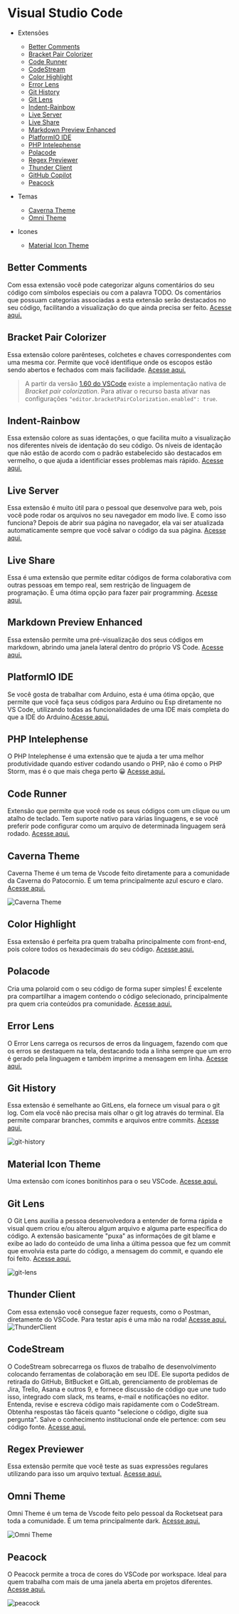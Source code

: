 # Visual Studio Code
- Extensões
  - [Better Comments](https://github.com/acaverna/Extensoes-Maneiras-Para-Sua-IDE/blob/master/vscode.md#better-comments)
  - [Bracket Pair Colorizer](https://github.com/acaverna/Extensoes-Maneiras-Para-Sua-IDE/blob/master/vscode.md#bracket-pair-colorizer)
  - [Code Runner](https://github.com/acaverna/Extensoes-Maneiras-Para-Sua-IDE/blob/master/vscode.md#code-runner)
  - [CodeStream](https://github.com/acaverna/Extensoes-Maneiras-Para-Sua-IDE/blob/master/vscode.md#codestream)
  - [Color Highlight](https://github.com/acaverna/Extensoes-Maneiras-Para-Sua-IDE/blob/master/vscode.md#color-highlight)
  - [Error Lens](https://github.com/acaverna/Extensoes-Maneiras-Para-Sua-IDE/blob/master/vscode.md#error-lens)
  - [Git History](https://github.com/acaverna/Extensoes-Maneiras-Para-Sua-IDE/blob/master/vscode.md#git-history)
  - [Git Lens](https://github.com/acaverna/Extensoes-Maneiras-Para-Sua-IDE/blob/master/vscode.md#git-lens)
  - [Indent-Rainbow](https://github.com/acaverna/Extensoes-Maneiras-Para-Sua-IDE/blob/master/vscode.md#indent-rainbow)
  - [Live Server](https://github.com/acaverna/Extensoes-Maneiras-Para-Sua-IDE/blob/master/vscode.md#live-server)
  - [Live Share](https://github.com/acaverna/Extensoes-Maneiras-Para-Sua-IDE/blob/master/vscode.md#live-share)
  - [Markdown Preview Enhanced](https://github.com/acaverna/Extensoes-Maneiras-Para-Sua-IDE/blob/master/vscode.md#markdown-preview-enhanced)
  - [PlatformIO IDE](https://github.com/acaverna/Extensoes-Maneiras-Para-Sua-IDE/blob/master/vscode.md#platformio-ide)
  - [PHP Intelephense](https://github.com/acaverna/Extensoes-Maneiras-Para-Sua-IDE/blob/master/vscode.md#php-intelephense)
  - [Polacode](https://github.com/acaverna/Extensoes-Maneiras-Para-Sua-IDE/blob/master/vscode.md#polacode)
  - [Regex Previewer](https://github.com/acaverna/Extensoes-Maneiras-Para-Sua-IDE/blob/master/vscode.md#regex-previewer)
  - [Thunder Client](https://github.com/acaverna/Extensoes-Maneiras-Para-Sua-IDE/blob/master/vscode.md#thunder-client)
  - [GitHub Copilot](https://copilot.github.com)
  - [Peacock](https://github.com/acaverna/Extensoes-Maneiras-Para-Sua-IDE/blob/master/vscode.md#peacock)

- Temas
  - [Caverna Theme](https://github.com/acaverna/Extensoes-Maneiras-Para-Sua-IDE/blob/master/vscode.md#caverna-theme)
  - [Omni Theme](https://github.com/acaverna/Extensoes-Maneiras-Para-Sua-IDE/blob/master/vscode.md#omni-theme)

- Icones
  - [Material Icon Theme](https://github.com/acaverna/Extensoes-Maneiras-Para-Sua-IDE/blob/master/vscode.md#material-icon-theme)

## Better Comments
Com essa extensão você pode categorizar alguns comentários do seu código com símbolos especiais ou com a palavra TODO. Os comentários que possuam categorias associadas a esta extensão serão destacados no seu código, facilitando a visualização do que ainda precisa ser feito. [Acesse aqui.](https://marketplace.visualstudio.com/items?itemName=aaron-bond.better-comments) 

## Bracket Pair Colorizer

Essa extensão colore parênteses, colchetes e chaves correspondentes com uma mesma cor. Permite que você identifique onde os escopos estão sendo abertos e fechados com mais facilidade. [Acesse aqui.](https://marketplace.visualstudio.com/items?itemName=CoenraadS.bracket-pair-colorizer)

> A partir da versão [1.60 do VSCode](https://code.visualstudio.com/updates/v1_60#_high-performance-bracket-pair-colorization) existe a implementação nativa de _Bracket pair colorization_.
> Para ativar o recurso basta ativar nas configurações ```"editor.bracketPairColorization.enabled": true```.  

## Indent-Rainbow
Essa extensão colore as suas identações, o que facilita muito a visualização nos diferentes níveis de identação do seu código. Os níveis de identação que não estão de acordo com o padrão estabelecido são destacados em vermelho, o que ajuda a identificiar esses problemas mais rápido. [Acesse aqui.](https://marketplace.visualstudio.com/items?itemName=oderwat.indent-rainbow)

## Live Server

Essa extensão é muito útil para o pessoal que desenvolve para web, pois você pode rodar os arquivos no seu navegador em modo live. E como isso funciona? Depois de abrir sua página no navegador, ela vai ser atualizada automaticamente sempre que você salvar o código da sua página. [Acesse aqui.](https://marketplace.visualstudio.com/items?itemName=ritwickdey.LiveServer)

## Live Share

Essa é uma extensão que permite editar códigos de forma colaborativa com outras pessoas em tempo real, sem restrição de linguagem de programação. É uma ótima opção para fazer pair programming. [Acesse aqui.](https://marketplace.visualstudio.com/items?itemName=MS-vsliveshare.vsls-vs)

## Markdown Preview Enhanced

Essa extensão permite uma pré-visualização dos seus códigos em markdown, abrindo uma janela lateral dentro do próprio VS Code. [Acesse aqui.](https://marketplace.visualstudio.com/items?itemName=shd101wyy.markdown-preview-enhanced)

## PlatformIO IDE

Se você gosta de trabalhar com Arduino, esta é uma ótima opção, que permite que você faça seus códigos para Arduino ou Esp diretamente no VS Code, utilizando todas as funcionalidades de uma IDE mais completa do que a IDE do Arduino.[Acesse aqui.](https://marketplace.visualstudio.com/items?itemName=platformio.platformio-ide)

## PHP Intelephense
O PHP Intelephense é uma extensão que te ajuda a ter uma melhor produtividade quando estiver codando usando o PHP, não é como o PHP Storm, mas é o que mais chega perto 😀
[Acesse aqui.](https://marketplace.visualstudio.com/items?itemName=bmewburn.vscode-intelephense-client)

## Code Runner

Extensão que permite que você rode os seus códigos com um clique ou um atalho de teclado. Tem suporte nativo para várias linguagens, e se você preferir pode configurar como um arquivo de determinada linguagem será rodado.
[Acesse aqui.](https://marketplace.visualstudio.com/items?itemName=formulahendry.code-runner)
## Caverna Theme

Caverna Theme é um tema de Vscode feito diretamente para a comunidade da Caverna do Patocornio. É um tema principalmente azul escuro e claro. [Acesse aqui.](https://github.com/acaverna/caverna-vscode-theme)

![Caverna Theme](https://raw.githubusercontent.com/acaverna/caverna-vscode-theme/main/.github/theme.png)

## Color Highlight

Essa extensão é perfeita pra quem trabalha principalmente com front-end, pois colore todos os hexadecimais do seu código.
[Acesse aqui.](https://marketplace.visualstudio.com/items?itemName=naumovs.color-highlight)

## Polacode

Cria uma polaroid com o seu código de forma super simples! É excelente pra compartilhar a imagem contendo o código selecionado, principalmente pra quem cria conteúdos pra comunidade.
[Acesse aqui.](https://marketplace.visualstudio.com/items?itemName=jeff-hykin.polacode-2019)
## Error Lens

O Error Lens carrega os recursos de erros da linguagem, fazendo com que os erros se destaquem na tela, destacando toda a linha sempre que um erro é gerado pela linguagem e também imprime a mensagem em linha. [Acesse aqui.](https://marketplace.visualstudio.com/items?itemName=usernamehw.errorlens)

## Git History
Essa extensão é semelhante ao GitLens, ela fornece um visual para o git log. Com ela você não precisa mais olhar o git log através do terminal.
Ela permite comparar branches, commits e arquivos entre commits. [Acesse aqui.](https://marketplace.visualstudio.com/items?itemName=donjayamanne.githistory)

![git-history](https://raw.githubusercontent.com/acaverna/caverna-vscode-theme/main/.github/theme.png)

## Material Icon Theme
Uma extensão com ícones bonitinhos para o seu VSCode. [Acesse aqui.](https://marketplace.visualstudio.com/items?itemName=PKief.material-icon-theme)

## Git Lens

O Git Lens auxilia a pessoa desenvolvedora a entender de forma rápida e visual quem criou e/ou alterou algum arquivo e alguma parte específica do código. A extensão basicamente "puxa" as informações de git blame e exibe ao lado do conteúdo de uma linha a última pessoa que fez um commit que envolvia esta parte do código, a mensagem do commit, e quando ele foi feito. [Acesse aqui.](https://marketplace.visualstudio.com/items?itemName=eamodio.gitlens)

![git-lens](https://user-images.githubusercontent.com/42172966/136639447-d927c9f5-df3a-4795-b634-18c976376fcb.jpg)

## Thunder Client

Com essa extensão você consegue fazer requests, como o Postman, diretamente do VSCode. Para testar apis é uma mão na roda! [Acesse aqui.](https://marketplace.visualstudio.com/items?itemName=rangav.vscode-thunder-client)
![ThunderClient](https://github.com/rangav/thunder-client-support/blob/master/images/thunder-client.gif?raw=true)

## CodeStream

O CodeStream sobrecarrega os fluxos de trabalho de desenvolvimento colocando ferramentas de colaboração em seu IDE. 
Ele suporta pedidos de retirada do GitHub, BitBucket e GitLab, gerenciamento de problemas de Jira, Trello, Asana e outros 9, e fornece discussão de código que une tudo isso, integrado com slack, ms teams, e-mail e notificações no editor. 
Entenda, revise e escreva código mais rapidamente com o CodeStream. Obtenha respostas tão fáceis quanto "selecione o código, digite sua pergunta". 
Salve o conhecimento institucional onde ele pertence: com seu código fonte. [Acesse aqui.](https://www.codestream.com/)

## Regex Previewer
Essa extensão permite que você teste as suas expressões regulares utilizando para isso um arquivo textual. [Acesse aqui.](https://github.com/acaverna/Extensoes-Maneiras-Para-Sua-IDE/blob/master/vscode.md#thunder-client)

## Omni Theme

Omni Theme é um tema de Vscode feito pelo pessoal da Rocketseat para toda a comunidade. É um tema principalmente dark. [Acesse aqui.](https://github.com/getomni/visual-studio-code)

![Omni Theme](https://camo.githubusercontent.com/2d3414ef89c3ac470d279e356288b874f3f180f035213cbf7de88c596cef297e/68747470733a2f2f692e696d6775722e636f6d2f7655514e4558562e706e67)

## Peacock

O Peacock permite a troca de cores do VSCode por workspace. Ideal para quem trabalha com mais de uma janela aberta em projetos diferentes. [Acesse aqui.](https://marketplace.visualstudio.com/items?itemName=johnpapa.vscode-peacock)

![peacock](https://user-images.githubusercontent.com/24815192/196083608-e16a2ab6-52a1-4fa1-b2ce-658560432dc7.png)
